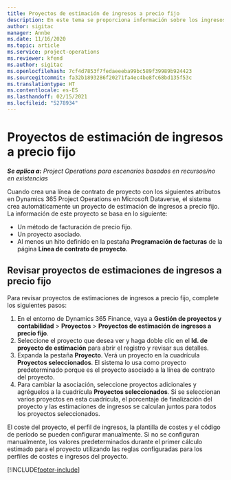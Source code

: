 ```yaml
---
title: Proyectos de estimación de ingresos a precio fijo
description: En este tema se proporciona información sobre los ingresos a precio fijo en proyectos.
author: sigitac
manager: Annbe
ms.date: 11/16/2020
ms.topic: article
ms.service: project-operations
ms.reviewer: kfend
ms.author: sigitac
ms.openlocfilehash: 7cf4d7853f7fedaeeeba99bc589f39989b924423
ms.sourcegitcommit: fa32b1893286f20271fa4ec4be8fc68bd135f53c
ms.translationtype: HT
ms.contentlocale: es-ES
ms.lasthandoff: 02/15/2021
ms.locfileid: "5278934"
---
```

# <a name="fixed-price-revenue-estimate-projects"></a>Proyectos de estimación de ingresos a precio fijo 

_**Se aplica a:** Project Operations para escenarios basados en recursos/no en existencias_

Cuando crea una línea de contrato de proyecto con los siguientes atributos en Dynamics 365 Project Operations en Microsoft Dataverse, el sistema crea automáticamente un proyecto de estimación de ingresos a precio fijo. La información de este proyecto se basa en lo siguiente:

  - Un método de facturación de precio fijo.
  - Un proyecto asociado.
  - Al menos un hito definido en la pestaña **Programación de facturas** de la página **Línea de contrato de proyecto**.

## <a name="review-fixed-price-revenue-estimates-projects"></a>Revisar proyectos de estimaciones de ingresos a precio fijo
Para revisar proyectos de estimaciones de ingresos a precio fijo, complete los siguientes pasos:

1. En el entorno de Dynamics 365 Finance, vaya a **Gestión de proyectos y contabilidad** > **Proyectos** > **Proyectos de estimación de ingresos a precio fijo**.
2. Seleccione el proyecto que desea ver y haga doble clic en el **Id. de proyecto de estimación** para abrir el registro y revisar sus detalles.
3. Expanda la pestaña **Proyecto**. Verá un proyecto en la cuadrícula **Proyectos seleccionados**. El sistema lo usa como proyecto predeterminado porque es el proyecto asociado a la línea de contrato del proyecto. 
4. Para cambiar la asociación, seleccione proyectos adicionales y agréguelos a la cuadrícula **Proyectos seleccionados**. Si se seleccionan varios proyectos en esta cuadrícula, el porcentaje de finalización del proyecto y las estimaciones de ingresos se calculan juntos para todos los proyectos seleccionados.

  El coste del proyecto, el perfil de ingresos, la plantilla de costes y el código de período se pueden configurar manualmente. Si no se configuran manualmente, los valores predeterminados durante el primer cálculo estimado para el proyecto utilizando las reglas configuradas para los perfiles de costes e ingresos del proyecto.



[!INCLUDE[footer-include](../includes/footer-banner.md)]